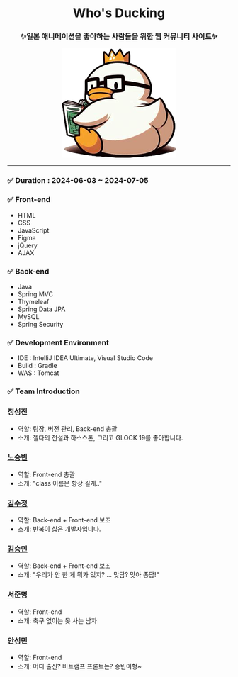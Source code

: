 <div align="center">
  <h1>Who's Ducking</h1>
  <h3>✨일본 애니메이션을 좋아하는 사람들을 위한 웹 커뮤니티 사이트✨</h3>
  <img src="src/main/webapp/images/readme/read_me_duck.PNG" alt="logo">
</div>

---

### ✅ Duration : 2024-06-03 ~ 2024-07-05

### ✅ Front-end
- HTML
- CSS
- JavaScript
- Figma
- jQuery
- AJAX

### ✅ Back-end
- Java
- Spring MVC
- Thymeleaf
- Spring Data JPA
- MySQL
- Spring Security

### ✅ Development Environment
- IDE : IntelliJ IDEA Ultimate, Visual Studio Code
- Build : Gradle
- WAS : Tomcat

### ✅ Team Introduction

### **[정성진](https://github.com/jngsngjn)**
- 역할: 팀장, 버전 관리, Back-end 총괄
- 소개: 젤다의 전설과 하스스톤, 그리고 GLOCK 19를 좋아합니다.

### **[노승빈](https://github.com/SeungBeenNoh)**
- 역할: Front-end 총괄
- 소개: "class 이름은 항상 길게.."

### **[김수정](https://github.com/Kimsu10)**
- 역할: Back-end + Front-end 보조
- 소개: 반복이 싫은 개발자입니다.

### **[김승민](https://github.com/Booreung)**
- 역할: Back-end + Front-end 보조
- 소개: "우리가 안 한 게 뭐가 있지? ... 맞담? 맞아 종답!"

### **[서준명](https://github.com/astroboy5)**
- 역할: Front-end
- 소개: 축구 없이는 못 사는 남자

### **[안성민](https://github.com/Anseongmin5739)**
- 역할: Front-end
- 소개: 어디 출신? 비트캠프 프론트는? 승빈이형~